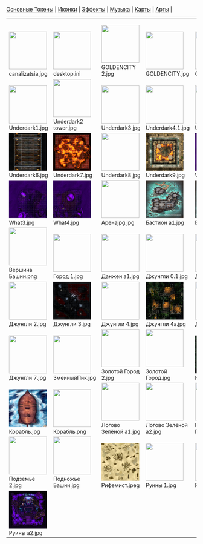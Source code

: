 [Основные Токены](https://github.com/Kobold47/Dnd-Tokens-2/blob/main/images_mark/README.md) |
[Иконки](https://github.com/Kobold47/Dnd-Tokens-2/blob/main/images_icons/README.md) |
[Эффекты](https://github.com/Kobold47/Dnd-Tokens-2/blob/main/images_sfx/README.md) |
[Музыка](https://github.com/Kobold47/Dnd-Tokens-2/blob/main/music/) |
[Карты](https://github.com/Kobold47/Dnd-Tokens-2/blob/main/images_maps/README.md) |
[Арты](https://github.com/Kobold47/Dnd-Tokens-2/blob/main/images_arts/README.md) |
<table><tr>
<tr>
<td valign="bottom">
<img src="./canalizatsia.jpg" width="100" height="100"><br>
canalizatsia.jpg
</td>

<td valign="bottom">
<img src="./desktop.ini" width="100" height="100"><br>
desktop.ini
</td>

<td valign="bottom">
<img src="./GOLDENCITY 2.jpg" width="100" height="100"><br>
GOLDENCITY 2.jpg
</td>

<td valign="bottom">
<img src="./GOLDENCITY.jpg" width="100" height="100"><br>
GOLDENCITY.jpg
</td>

<td valign="bottom">
<img src="./OMEGAmini2.jpg" width="100" height="100"><br>
OMEGAmini2.jpg
</td>

<td valign="bottom">
<img src="./Screenshot 2025-08-09 203140.png" width="100" height="100"><br>
Screenshot 2025-08-09 203140.png
</td>

</tr>
<tr>
<td valign="bottom">
<img src="./Underdark1.jpg" width="100" height="100"><br>
Underdark1.jpg
</td>

<td valign="bottom">
<img src="./Underdark2 tower.jpg" width="100" height="100"><br>
Underdark2 tower.jpg
</td>

<td valign="bottom">
<img src="./Underdark3.jpg" width="100" height="100"><br>
Underdark3.jpg
</td>

<td valign="bottom">
<img src="./Underdark4.1.jpg" width="100" height="100"><br>
Underdark4.1.jpg
</td>

<td valign="bottom">
<img src="./Underdark4.jpg" width="100" height="100"><br>
Underdark4.jpg
</td>

<td valign="bottom">
<img src="./Underdark5.jpg" width="100" height="100"><br>
Underdark5.jpg
</td>

</tr>
<tr>
<td valign="bottom">
<img src="./Underdark6.jpg" width="100" height="100"><br>
Underdark6.jpg
</td>

<td valign="bottom">
<img src="./Underdark7.jpg" width="100" height="100"><br>
Underdark7.jpg
</td>

<td valign="bottom">
<img src="./Underdark8.jpg" width="100" height="100"><br>
Underdark8.jpg
</td>

<td valign="bottom">
<img src="./Underdark9.jpg" width="100" height="100"><br>
Underdark9.jpg
</td>

<td valign="bottom">
<img src="./What1.jpg" width="100" height="100"><br>
What1.jpg
</td>

<td valign="bottom">
<img src="./What2.jpg" width="100" height="100"><br>
What2.jpg
</td>

</tr>
<tr>
<td valign="bottom">
<img src="./What3.jpg" width="100" height="100"><br>
What3.jpg
</td>

<td valign="bottom">
<img src="./What4.jpg" width="100" height="100"><br>
What4.jpg
</td>

<td valign="bottom">
<img src="./Аренаjpg.jpg" width="100" height="100"><br>
Аренаjpg.jpg
</td>

<td valign="bottom">
<img src="./Бастион а1.jpg" width="100" height="100"><br>
Бастион а1.jpg
</td>

<td valign="bottom">
<img src="./Бастион а2.jpg" width="100" height="100"><br>
Бастион а2.jpg
</td>

<td valign="bottom">
<img src="./Башня.jpg" width="100" height="100"><br>
Башня.jpg
</td>

</tr>
<tr>
<td valign="bottom">
<img src="./Вершина Башни.png" width="100" height="100"><br>
Вершина Башни.png
</td>

<td valign="bottom">
<img src="./Город 1.jpg" width="100" height="100"><br>
Город 1.jpg
</td>

<td valign="bottom">
<img src="./Данжен а1.jpg" width="100" height="100"><br>
Данжен а1.jpg
</td>

<td valign="bottom">
<img src="./Джунгли 0.1.jpg" width="100" height="100"><br>
Джунгли 0.1.jpg
</td>

<td valign="bottom">
<img src="./Джунгли 0.mp4" width="100" height="100"><br>
Джунгли 0.mp4
</td>

<td valign="bottom">
<img src="./Джунгли 1.jpg" width="100" height="100"><br>
Джунгли 1.jpg
</td>

</tr>
<tr>
<td valign="bottom">
<img src="./Джунгли 2.jpg" width="100" height="100"><br>
Джунгли 2.jpg
</td>

<td valign="bottom">
<img src="./Джунгли 3.jpg" width="100" height="100"><br>
Джунгли 3.jpg
</td>

<td valign="bottom">
<img src="./Джунгли 4.jpg" width="100" height="100"><br>
Джунгли 4.jpg
</td>

<td valign="bottom">
<img src="./Джунгли 4a.jpg" width="100" height="100"><br>
Джунгли 4a.jpg
</td>

<td valign="bottom">
<img src="./Джунгли 5.jpg" width="100" height="100"><br>
Джунгли 5.jpg
</td>

<td valign="bottom">
<img src="./Джунгли 6.jpg" width="100" height="100"><br>
Джунгли 6.jpg
</td>

</tr>
<tr>
<td valign="bottom">
<img src="./Джунгли 7.jpg" width="100" height="100"><br>
Джунгли 7.jpg
</td>

<td valign="bottom">
<img src="./ЗмеиныйПик.jpg" width="100" height="100"><br>
ЗмеиныйПик.jpg
</td>

<td valign="bottom">
<img src="./Золотой Город 2.jpg" width="100" height="100"><br>
Золотой Город 2.jpg
</td>

<td valign="bottom">
<img src="./Золотой Город.jpg" width="100" height="100"><br>
Золотой Город.jpg
</td>

<td valign="bottom">
<img src="./Карета.jpg" width="100" height="100"><br>
Карета.jpg
</td>

<td valign="bottom">
<img src="./Корабль 2.jpeg" width="100" height="100"><br>
Корабль 2.jpeg
</td>

</tr>
<tr>
<td valign="bottom">
<img src="./Корабль.jpg" width="100" height="100"><br>
Корабль.jpg
</td>

<td valign="bottom">
<img src="./Корабль.png" width="100" height="100"><br>
Корабль.png
</td>

<td valign="bottom">
<img src="./Логово Зелёной а1.jpg" width="100" height="100"><br>
Логово Зелёной а1.jpg
</td>

<td valign="bottom">
<img src="./Логово Зелёной а2.jpg" width="100" height="100"><br>
Логово Зелёной а2.jpg
</td>

<td valign="bottom">
<img src="./Ниирдал-Пок.jpg" width="100" height="100"><br>
Ниирдал-Пок.jpg
</td>

<td valign="bottom">
<img src="./Подземье 1.jpg" width="100" height="100"><br>
Подземье 1.jpg
</td>

</tr>
<tr>
<td valign="bottom">
<img src="./Подземье 2.jpg" width="100" height="100"><br>
Подземье 2.jpg
</td>

<td valign="bottom">
<img src="./Подножье Башни.jpg" width="100" height="100"><br>
Подножье Башни.jpg
</td>

<td valign="bottom">
<img src="./Рифемист.jpeg" width="100" height="100"><br>
Рифемист.jpeg
</td>

<td valign="bottom">
<img src="./Руины 1.jpg" width="100" height="100"><br>
Руины 1.jpg
</td>

<td valign="bottom">
<img src="./Руины 2.jpg" width="100" height="100"><br>
Руины 2.jpg
</td>

<td valign="bottom">
<img src="./Руины а1.jpg" width="100" height="100"><br>
Руины а1.jpg
</td>

</tr>
<tr>
<td valign="bottom">
<img src="./Руины а2.jpg" width="100" height="100"><br>
Руины а2.jpg
</td>

</tr></table>